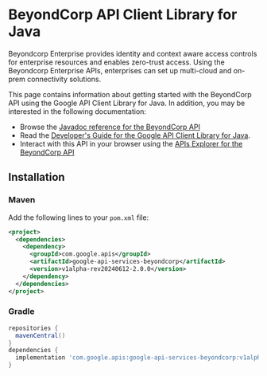 # BeyondCorp API Client Library for Java

Beyondcorp Enterprise provides identity and context aware access controls for enterprise resources and enables zero-trust access. Using the Beyondcorp Enterprise APIs, enterprises can set up multi-cloud and on-prem connectivity solutions.

This page contains information about getting started with the BeyondCorp API
using the Google API Client Library for Java. In addition, you may be interested
in the following documentation:

* Browse the [Javadoc reference for the BeyondCorp API][javadoc]
* Read the [Developer's Guide for the Google API Client Library for Java][google-api-client].
* Interact with this API in your browser using the [APIs Explorer for the BeyondCorp API][api-explorer]

## Installation

### Maven

Add the following lines to your `pom.xml` file:

```xml
<project>
  <dependencies>
    <dependency>
      <groupId>com.google.apis</groupId>
      <artifactId>google-api-services-beyondcorp</artifactId>
      <version>v1alpha-rev20240612-2.0.0</version>
    </dependency>
  </dependencies>
</project>
```

### Gradle

```gradle
repositories {
  mavenCentral()
}
dependencies {
  implementation 'com.google.apis:google-api-services-beyondcorp:v1alpha-rev20240612-2.0.0'
}
```

[javadoc]: https://googleapis.dev/java/google-api-services-beyondcorp/latest/index.html
[google-api-client]: https://github.com/googleapis/google-api-java-client/
[api-explorer]: https://developers.google.com/apis-explorer/#p/beyondcorp/v1/
